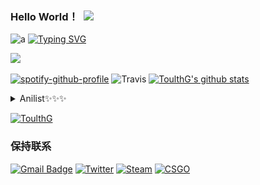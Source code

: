 ### Hello World！ &nbsp;<img src="https://github.com/TheDudeThatCode/TheDudeThatCode/blob/master/Assets/Earth.gif" width="23px"> <a id="a">
![a](https://capsule-render.vercel.app/api?type=waving&height=200&text=GoodDay!&fontAlign=80&fontAlignY=40&color=gradient)
[![Typing SVG](https://readme-typing-svg.herokuapp.com?color=F76CB2&width=470&lines=This+is+FengirkG;I+like+learning%E3%80%81listen+to+music+and+play+CSGO)](https://git.io/typing-svg)

[![](https://count.getloli.com/get/@ToulthG?theme=rule34)](https://count.getloli.com)

[![spotify-github-profile](https://spotify-github-profile.vercel.app/api/view?uid=hmo8ubn8do5rudqpeb6ie1794&cover_image=true&theme=default)](https://spotify-github-profile.vercel.app/api/view?uid=hmo8ubn8do5rudqpeb6ie1794&redirect=true)
![Travis](https://steam-stat.vercel.app/api?profileName=FengirkG)
[![ToulthG's github stats](https://github-readme-stats.vercel.app/api?username=ToulthG&show_icons=true&theme=omni)](https://github.com/anuraghazra/github-readme-stats)

<details><summary>Anilist✨✨✨</summary>
  <td align="center">
    <img src="https://github.com/lowlighter/lowlighter/blob/master/metrics.plugin.anilist.svg">
    <details><summary>Manga version</summary>
      <img src="https://github.com/lowlighter/lowlighter/blob/master/metrics.plugin.anilist.manga.svg">
    </details>
    <details open><summary>Favorites characters version</summary>
      <img src="https://github.com/lowlighter/lowlighter/blob/master/metrics.plugin.anilist.characters.svg">
    </details>
    <img width="900" height="1" alt="">
  </td>
</details>

[![ToulthG](https://github-profile-trophy.vercel.app/?username=ToulthG&theme=onedark)](https://github.com/ToulthG/github-profile-trophy)

### 保持联系   
[![Gmail Badge](https://img.shields.io/badge/-gmail-c14438?style=for-the-badge&logo=Gmail&logoColor=ffffff)](mailto:gxf1034512354@gmail.com) 
[![Twitter](https://img.shields.io/badge/twitter-1DA1F2.svg?style=for-the-badge&logo=twitter&logoColor=ffffff)](https://twitter.com/GToulth)
[![Steam](https://img.shields.io/badge/Steam-1101981821?style=for-the-badge&logo=steam&logoColor=white)](https://steamcommunity.com/id/FengirkG/)
[![CSGO](https://img.shields.io/badge/Counter_Strike-000000?style=for-the-badge&logo=counter-strike&logoColor=white)](https://steamcommunity.com/id/FengirkG/)
